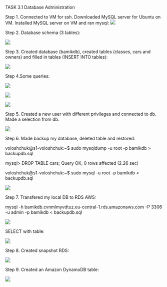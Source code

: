 TASK 3.1 Database Administration

Step 1. Connected to VM for ssh. Downloaded MySQL server for Ubuntu on VM. Installed MySQL server on VM and ran mysql:
![](images/scr1.png)

Step 2. Database schema (3 tables):

![](images/schema.png)

Step 3. Created database (bamikdb), created tables (classes, cars and owners)  and filled in tables (INSERT INTO tables):

![](images/scr2.png)

Step 4.Some queries:

![](images/scr5.png)

![](images/scr3.png)

![](images/scr4.png)

Step 5. Created a new user with different privileges and connected to db. Made a selection from db.

![](images/scr6.png)


Step 6. Made backup my database, deleted table and restored:

voloshchuk@s1-voloshchuk:~$ sudo mysqldump -u root -p bamikdb > backupdb.sql

mysql> DROP TABLE cars;
Query OK, 0 rows affected (2.26 sec)

voloshchuk@s1-voloshchuk:~$ sudo mysql -u root -p bamikdb < backupdb.sql

![](images/scr7.png) 

Step 7. Transfered my local DB to RDS AWS:

mysql -h bamikdb.cvnmlmyvdtuz.eu-central-1.rds.amazonaws.com -P 3306 -u admin -p bamikdb < backupdb.sql


![](images/scr8.png)

SELECT with table:

![](images/scr9.png)

Step 8. Created snapshot RDS:

![](images/scr10.png)

Step 9. Created an Amazon DynamoDB table:

![](images/scr11.png)
